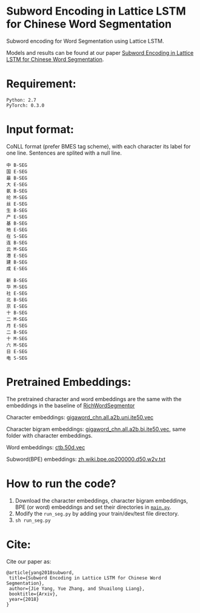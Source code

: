 Subword Encoding in Lattice LSTM for Chinese Word Segmentation
====

Subword encoding for Word Segmentation using Lattice LSTM. 

Models and results can be found at our paper [Subword Encoding in Lattice LSTM for Chinese Word Segmentation](https://arxiv.org/pdf/1810.12594.pdf). 


Requirement:
======
	Python: 2.7   
	PyTorch: 0.3.0 


Input format:
======
CoNLL format (prefer BMES tag scheme), with each character its label for one line. Sentences are splited with a null line.

	中 B-SEG
	国 E-SEG
	最 B-SEG
	大 E-SEG
	氨 B-SEG
	纶 M-SEG
	丝 E-SEG
	生 B-SEG
	产 E-SEG
	基 B-SEG
	地 E-SEG
	在 S-SEG
	连 B-SEG
	云 M-SEG
	港 E-SEG
	建 B-SEG
	成 E-SEG

	新 B-SEG
	华 M-SEG
	社 E-SEG
	北 B-SEG
	京 E-SEG
	十 B-SEG
	二 M-SEG
	月 E-SEG
	二 B-SEG
	十 M-SEG
	六 M-SEG
	日 E-SEG
	电 S-SEG

Pretrained Embeddings:
====
The pretrained character and word embeddings are the same with the embeddings in the baseline of [RichWordSegmentor](https://github.com/jiesutd/RichWordSegmentor)

Character embeddings: [gigaword_chn.all.a2b.uni.ite50.vec](https://pan.baidu.com/s/1pLO6T9D)

Character bigram embeddings: [gigaword_chn.all.a2b.bi.ite50.vec](https://pan.baidu.com/s/1pLO6T9D), same folder with character embeddings.

Word embeddings: [ctb.50d.vec](https://pan.baidu.com/s/1pLO6T9D)

Subword(BPE) embeddings: [zh.wiki.bpe.op200000.d50.w2v.txt](https://nlp.h-its.org/bpemb/zh/zh.wiki.bpe.vs200000.d50.w2v.txt.tar.gz)

How to run the code?
====
1. Download the character embeddings, character bigram embeddings, BPE (or word) embeddings and set their directories in [`main.py`](https://github.com/jiesutd/SubwordEncoding-CWS/blob/41d6671ecac8209901f77001bf68d33b8b128e01/main.py#L395).
2. Modify the `run_seg.py` by adding your train/dev/test file directory.
3. `sh run_seg.py`



Cite: 
========
Cite our paper as:

    @article{yang2018subword,  
     title={Subword Encoding in Lattice LSTM for Chinese Word Segmentation},  
     author={Jie Yang, Yue Zhang, and Shuailong Liang},  
     booktitle={Arxiv},
     year={2018}  
    }